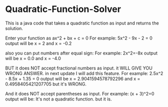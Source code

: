 # Quadratic-Function-Solver
This is a java code that takes a quadratic function as input and returns the solution.

Enter your function as ax^2 + bx + c = 0
For example: 5x^2 - 9x - 2 = 0
output will be x = 2 and x = -0.2 

also you can put numbers after equal sign:
For example: 2x^2=-8x
output will be x = 0.0 and x = -4.0

BUT it does NOT accept fractional numbers as input. it WILL GIVE YOU WRONG ANSWER. in next update I will add this feature.
For example: 2.5x^2 - 8.5x + 1.35 = 0
output will be x = 2.9041594578792296 and x = 0.4958405421207705
but it's WRONG.

And it does NOT accept parentheses as input. 
For example: (x + 3)^2=0
output will be: It's not a quadratic function.
but it is.
